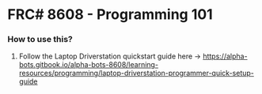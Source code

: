 # FRC# 8608 - Programming 101

### How to use this? 
 
 1. Follow the Laptop Driverstation quickstart guide here -> https://alpha-bots.gitbook.io/alpha-bots-8608/learning-resources/programming/laptop-driverstation-programmer-quick-setup-guide






